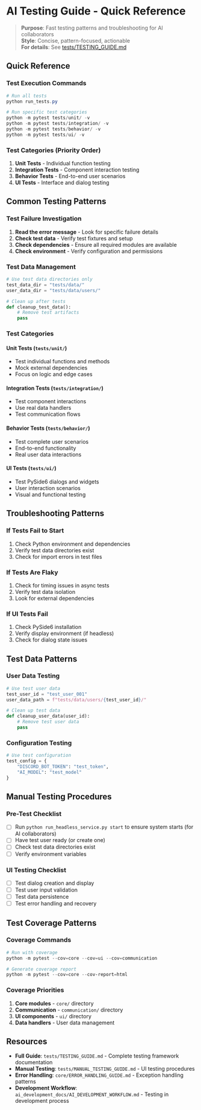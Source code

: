 # AI Testing Guide - Quick Reference

> **Purpose**: Fast testing patterns and troubleshooting for AI collaborators  
> **Style**: Concise, pattern-focused, actionable  
> **For details**: See [tests/TESTING_GUIDE.md](../tests/TESTING_GUIDE.md)

## Quick Reference

### **Test Execution Commands**
```powershell
# Run all tests
python run_tests.py

# Run specific test categories
python -m pytest tests/unit/ -v
python -m pytest tests/integration/ -v
python -m pytest tests/behavior/ -v
python -m pytest tests/ui/ -v
```

### **Test Categories (Priority Order)**
1. **Unit Tests** - Individual function testing
2. **Integration Tests** - Component interaction testing
3. **Behavior Tests** - End-to-end user scenarios
4. **UI Tests** - Interface and dialog testing

## Common Testing Patterns

### **Test Failure Investigation**
1. **Read the error message** - Look for specific failure details
2. **Check test data** - Verify test fixtures and setup
3. **Check dependencies** - Ensure all required modules are available
4. **Check environment** - Verify configuration and permissions

### **Test Data Management**
```python
# Use test data directories only
test_data_dir = "tests/data/"
user_data_dir = "tests/data/users/"

# Clean up after tests
def cleanup_test_data():
    # Remove test artifacts
    pass
```

### **Test Categories**

#### **Unit Tests** (`tests/unit/`)
- Test individual functions and methods
- Mock external dependencies
- Focus on logic and edge cases

#### **Integration Tests** (`tests/integration/`)
- Test component interactions
- Use real data handlers
- Test communication flows

#### **Behavior Tests** (`tests/behavior/`)
- Test complete user scenarios
- End-to-end functionality
- Real user data interactions

#### **UI Tests** (`tests/ui/`)
- Test PySide6 dialogs and widgets
- User interaction scenarios
- Visual and functional testing

## Troubleshooting Patterns

### **If Tests Fail to Start**
1. Check Python environment and dependencies
2. Verify test data directories exist
3. Check for import errors in test files

### **If Tests Are Flaky**
1. Check for timing issues in async tests
2. Verify test data isolation
3. Look for external dependencies

### **If UI Tests Fail**
1. Check PySide6 installation
2. Verify display environment (if headless)
3. Check for dialog state issues

## Test Data Patterns

### **User Data Testing**
```python
# Use test user data
test_user_id = "test_user_001"
user_data_path = f"tests/data/users/{test_user_id}/"

# Clean up test data
def cleanup_user_data(user_id):
    # Remove test user data
    pass
```

### **Configuration Testing**
```python
# Use test configuration
test_config = {
    "DISCORD_BOT_TOKEN": "test_token",
    "AI_MODEL": "test_model"
}
```

## Manual Testing Procedures

### **Pre-Test Checklist**
- [ ] Run `python run_headless_service.py start` to ensure system starts (for AI collaborators)
- [ ] Have test user ready (or create one)
- [ ] Check test data directories exist
- [ ] Verify environment variables

### **UI Testing Checklist**
- [ ] Test dialog creation and display
- [ ] Test user input validation
- [ ] Test data persistence
- [ ] Test error handling and recovery

## Test Coverage Patterns

### **Coverage Commands**
```powershell
# Run with coverage
python -m pytest --cov=core --cov=ui --cov=communication

# Generate coverage report
python -m pytest --cov=core --cov-report=html
```

### **Coverage Priorities**
1. **Core modules** - `core/` directory
2. **Communication** - `communication/` directory
3. **UI components** - `ui/` directory
4. **Data handlers** - User data management

## Resources
- **Full Guide**: `tests/TESTING_GUIDE.md` - Complete testing framework documentation
- **Manual Testing**: `tests/MANUAL_TESTING_GUIDE.md` - UI testing procedures
- **Error Handling**: `core/ERROR_HANDLING_GUIDE.md` - Exception handling patterns
- **Development Workflow**: `ai_development_docs/AI_DEVELOPMENT_WORKFLOW.md` - Testing in development process
